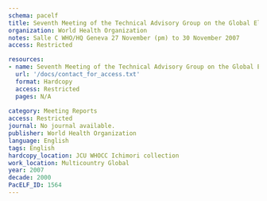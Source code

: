 ```yaml
---
schema: pacelf
title: Seventh Meeting of the Technical Advisory Group on the Global Elimination of Lymphatic Filariasis
organization: World Health Organization
notes: Salle C WHO/HQ Geneva 27 November (pm) to 30 November 2007
access: Restricted

resources:
- name: Seventh Meeting of the Technical Advisory Group on the Global Elimination of Lymphatic Filariasis
  url: '/docs/contact_for_access.txt'
  format: Hardcopy
  access: Restricted
  pages: N/A
 
category: Meeting Reports
access: Restricted
journal: No journal available.
publisher: World Health Organization
language: English 
tags: English 
hardcopy_location: JCU WHOCC Ichimori collection
work_location: Multicountry Global
year: 2007
decade: 2000
PacELF_ID: 1564
---
```

